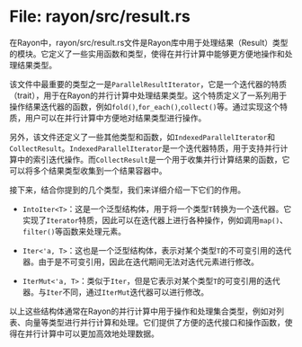 # File: rayon/src/result.rs

在Rayon中，rayon/src/result.rs文件是Rayon库中用于处理结果（Result）类型的模块。它定义了一些实用函数和类型，使得在并行计算中能够更方便地操作和处理结果类型。

该文件中最重要的类型之一是`ParallelResultIterator`，它是一个迭代器的特质（trait），用于在Rayon的并行计算中处理结果类型。这个特质定义了一系列用于操作结果迭代器的函数，例如`fold()`,`for_each()`,`collect()`等。通过实现这个特质，用户可以在并行计算中方便地对结果类型进行操作。

另外，该文件还定义了一些其他类型和函数，如`IndexedParallelIterator`和`CollectResult`。`IndexedParallelIterator`是一个迭代器特质，用于支持并行计算中的索引迭代操作。而`CollectResult`是一个用于收集并行计算结果的函数，它可以将多个结果类型收集到一个结果容器中。

接下来，结合你提到的几个类型，我们来详细介绍一下它们的作用。

- `IntoIter<T>`：这是一个泛型结构体，用于将一个类型`T`转换为一个迭代器。它实现了`Iterator`特质，因此可以在迭代器上进行各种操作，例如调用`map()`、`filter()`等函数来处理元素。

- `Iter<'a, T>`：这也是一个泛型结构体，表示对某个类型`T`的不可变引用的迭代器。由于是不可变引用，因此在迭代期间无法对迭代元素进行修改。

- `IterMut<'a, T>`：类似于`Iter`，但是它表示对某个类型`T`的可变引用的迭代器。与`Iter`不同，通过`IterMut`迭代器可以进行修改。

以上这些结构体通常在Rayon的并行计算中用于操作和处理集合类型，例如对列表、向量等类型进行并行计算和处理。它们提供了方便的迭代接口和操作函数，使得在并行计算中可以更加高效地处理数据。

